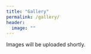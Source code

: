 ```yaml
---
title: "Gallery"
permalink: /gallery/
header:
  image: ""
---
```


Images will be uploaded shortly.
